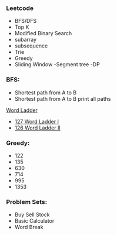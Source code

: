 ### Leetcode
- BFS/DFS
- Top K
- Modified Binary Search
- subarray
- subsequence
- Trie
- Greedy
- Sliding Window
-Segment tree
-DP



### BFS:  
- Shortest path from A to B
- Shortest path from A to B print all paths

[Word Ladder](https://github.com/1688168/Leetcode/blob/main/%5B0126%5D%20Word%20Ladder.md "Read Me")  
- [127 Word Ladder I](https://github.com/1688168/Leetcode/blob/main/%5B0126%5D%20Word%20Ladder.py "I")  
- [126 Word Ladder II](https://github.com/1688168/Leetcode/blob/main/%5B0127%5D%20Word%20Ladder%20II.py "II")  

### Greedy:  
- 122
- 135
- 630
- 714
- 995
- 1353

### Problem Sets:  
- Buy Sell Stock
- Basic Calculator
- Word Break
